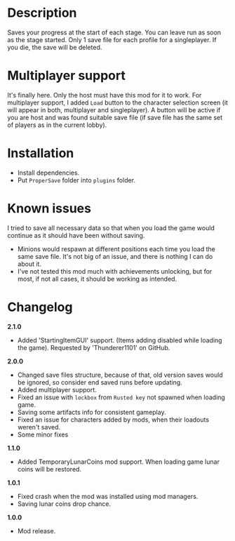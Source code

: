 # Description
Saves your progress at the start of each stage. You can leave run as soon as the stage started.
Only 1 save file for each profile for a singleplayer. If you die, the save will be deleted.

# Multiplayer support
It's finally here.
Only the host must have this mod for it to work.
For multiplayer support, I added `Load` button to the character selection screen (it will appear in both, multiplayer and singleplayer).
A button will be active if you are host and was found suitable save file (if save file has the same set of players as in the current lobby).

# Installation
- Install dependencies.
- Put `ProperSave` folder into `plugins` folder.

# Known issues
I tried to save all necessary data so that when you load the game would continue as it should have been without saving.

- Minions would respawn at different positions each time you load the same save file. It's not big of an issue, and there is nothing I can do about it.
- I've not tested this mod much with achievements unlocking, but for most, if not all cases, it should be working as intended. 

# Changelog
**2.1.0**

* Added 'StartingItemGUI' support. (Items adding disabled while loading the game). Requested by 'Thunderer1101' on GitHub.

**2.0.0**

* Changed save files structure, because of that, old version saves would be ignored, so consider end saved runs before updating.
* Added multiplayer support.
* Fixed an issue with `lockbox` from `Rusted key` not spawned when loading game.
* Saving some artifacts info for consistent gameplay.
* Fixed an issue for characters added by mods, when their loadouts weren't saved.
* Some minor fixes

**1.1.0**

* Added TemporaryLunarCoins mod support. When loading game lunar coins will be restored.

**1.0.1**

* Fixed crash when the mod was installed using mod managers.
* Saving lunar coins drop chance.

**1.0.0**

* Mod release.